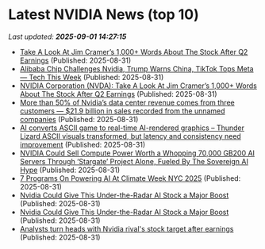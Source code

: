 # Latest NVIDIA News (top 10)
_Last updated: **2025-09-01 14:27:15**_

- [Take A Look At Jim Cramer’s 1,000+ Words About The Stock After Q2 Earnings](https://biztoc.com/x/ae04eee9bcdb9779) (Published: 2025-08-31)
- [Alibaba Chip Challenges Nvidia, Trump Warns China, TikTok Tops Meta — Tech This Week](https://biztoc.com/x/984f5d3d3ea7e1f0) (Published: 2025-08-31)
- [NVIDIA Corporation (NVDA): Take A Look At Jim Cramer’s 1,000+ Words About The Stock After Q2 Earnings](https://finance.yahoo.com/news/nvidia-corporation-nvda-look-jim-135827967.html) (Published: 2025-08-31)
- [More than 50% of Nvidia’s data center revenue comes from three customers — $21.9 billion in sales recorded from the unnamed companies](https://www.tomshardware.com/tech-industry/more-than-50-percent-of-nvidias-data-center-revenue-comes-from-three-customers-usd21-9-billion-in-sales-recorded-from-the-unnamed-companies) (Published: 2025-08-31)
- [AI converts ASCII game to real-time AI-rendered graphics – Thunder Lizard ASCII visuals transformed, but latency and consistency need improvement](https://www.tomshardware.com/tech-industry/artificial-intelligence/ai-converts-ascii-game-to-real-time-ai-rendered-graphics-thunder-lizard-ascii-visuals-transformed-but-latency-and-consistency-need-improvement) (Published: 2025-08-31)
- [NVIDIA Could Sell Compute Power Worth a Whopping 70,000 GB200 AI Servers Through ‘Stargate’ Project Alone, Fueled By The Sovereign AI Hype](https://wccftech.com/nvidia-could-sell-compute-power-worth-70000-gb200-ai-servers-through-stargate/) (Published: 2025-08-31)
- [7 Programs On Powering AI At Climate Week NYC 2025](https://www.forbes.com/sites/jonmcgowan/2025/08/31/7-programs-on-powering-ai-at-climate-week-nyc-2025/) (Published: 2025-08-31)
- [Nvidia Could Give This Under-the-Radar AI Stock a Major Boost](https://biztoc.com/x/b929f00fc5b05795) (Published: 2025-08-31)
- [Nvidia Could Give This Under-the-Radar AI Stock a Major Boost](https://consent.yahoo.com/v2/collectConsent?sessionId=1_cc-session_1b2e402d-f591-4933-a697-766bf1525715) (Published: 2025-08-31)
- [Analysts turn heads with Nvidia rival's stock target after earnings](https://biztoc.com/x/62a5ca93c5bb1252) (Published: 2025-08-31)
